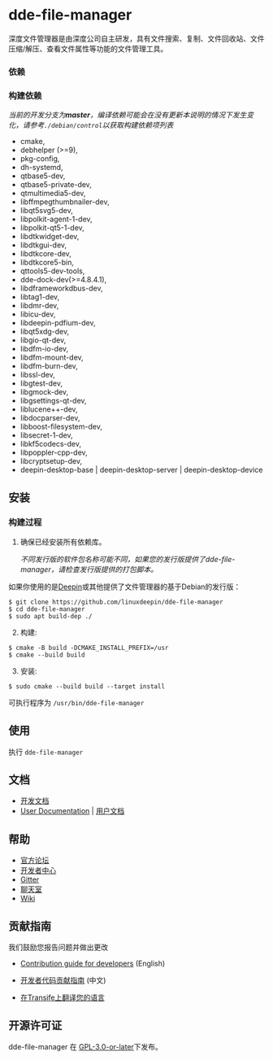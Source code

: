# dde-file-manager

深度文件管理器是由深度公司自主研发，具有文件搜索、复制、文件回收站、文件压缩/解压、查看文件属性等功能的文件管理工具。

### 依赖

### 构建依赖

_当前的开发分支为**master**，编译依赖可能会在没有更新本说明的情况下发生变化，请参考`./debian/control`以获取构建依赖项列表_

  * cmake,
* debhelper (>=9),
* pkg-config,
* dh-systemd,
* qtbase5-dev,
* qtbase5-private-dev,
* qtmultimedia5-dev,
* libffmpegthumbnailer-dev,
* libqt5svg5-dev,
* libpolkit-agent-1-dev, 
* libpolkit-qt5-1-dev,
* libdtkwidget-dev,
* libdtkgui-dev,
* libdtkcore-dev,
* libdtkcore5-bin,
* qttools5-dev-tools,
* dde-dock-dev(>=4.8.4.1),
* libdframeworkdbus-dev,
* libtag1-dev,
* libdmr-dev,
* libicu-dev,
* libdeepin-pdfium-dev,
* libqt5xdg-dev,
* libgio-qt-dev,
* libdfm-io-dev,
* libdfm-mount-dev,
* libdfm-burn-dev,
* libssl-dev,
* libgtest-dev,
* libgmock-dev,
* libgsettings-qt-dev,
* liblucene++-dev,
* libdocparser-dev,
* libboost-filesystem-dev,
* libsecret-1-dev,
* libkf5codecs-dev,
* libpoppler-cpp-dev,
* libcryptsetup-dev,
* deepin-desktop-base | deepin-desktop-server | deepin-desktop-device

## 安装

### 构建过程

1. 确保已经安装所有依赖库。

   _不同发行版的软件包名称可能不同，如果您的发行版提供了dde-file-manager，请检查发行版提供的打包脚本。_

如果你使用的是[Deepin](https://distrowatch.com/table.php?distribution=deepin)或其他提供了文件管理器的基于Debian的发行版：

``` shell
$ git clone https://github.com/linuxdeepin/dde-file-manager
$ cd dde-file-manager
$ sudo apt build-dep ./
```

2. 构建:
```shell
$ cmake -B build -DCMAKE_INSTALL_PREFIX=/usr
$ cmake --build build
```

3. 安装:
```shell
$ sudo cmake --build build --target install
```

可执行程序为 `/usr/bin/dde-file-manager`

## 使用

执行 `dde-file-manager`

## 文档

- [开发文档](https://linuxdeepin.github.io/dde-file-manager/)
- [User Documentation](https://wiki.deepin.org/wiki/Deepin_File_Manager) | [用户文档](https://wiki.deepin.org/index.php?title=%E6%B7%B1%E5%BA%A6%E6%96%87%E4%BB%B6%E7%AE%A1%E7%90%86%E5%99%A8)

## 帮助

- [官方论坛](https://bbs.deepin.org/) 
- [开发者中心](https://github.com/linuxdeepin/developer-center) 
- [Gitter](https://gitter.im/orgs/linuxdeepin/rooms)
- [聊天室](https://webchat.freenode.net/?channels=deepin)
- [Wiki](https://wiki.deepin.org/)

## 贡献指南

我们鼓励您报告问题并做出更改

- [Contribution guide for developers](https://github.com/linuxdeepin/developer-center/wiki/Contribution-Guidelines-for-Developers-en) (English)

- [开发者代码贡献指南](https://github.com/linuxdeepin/developer-center/wiki/Contribution-Guidelines-for-Developers) (中文)
- [在Transife上翻译您的语言](https://www.transifex.com/linuxdeepin/deepin-file-manager/)

## 开源许可证

dde-file-manager 在 [GPL-3.0-or-later](LICENSE.txt)下发布。

